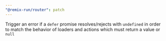 ```yaml
---
"@remix-run/router": patch
---
```


Trigger an error if a `defer` promise resolves/rejects with `undefined` in order to match the behavior of loaders and actions which must return a value or `null`
